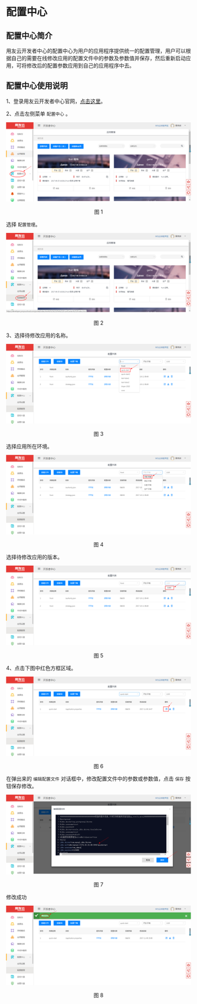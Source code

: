 # 配置中心

## 配置中心简介 

用友云开发者中心的配置中心为用户的应用程序提供统一的配置管理，用户可以根据自己的需要在线修改应用的配置文件中的参数及参数值并保存，然后重新启动应用，可将修改后的配置参数应用到自己的应用程序中去。

## 配置中心使用说明

1、登录用友云开发者中心官网，[点击这里](https://developer.yonyoucloud.com)。

2、点击左侧菜单 `配置中心` 。
<div align=center>
<img src="/articles/cloud/3-/images/config/config_1.png"/>
</div>
<p align="center">图 1</p>

选择 `配置管理`。
<div align=center>
<img src="/articles/cloud/3-/images/config/config_2.png"/>
</div>
<p align="center">图 2</p>

3、选择待修改应用的名称。
<div align=center>
<img src="/articles/cloud/3-/images/config/config_3.png"/>
</div>
<p align="center">图 3</p>

选择应用所在环境。
<div align=center>
<img src="/articles/cloud/3-/images/config/config_4.png"/>
</div>
<p align="center">图 4</p>

选择待修改应用的版本。
<div align=center>
<img src="/articles/cloud/3-/images/config/config_5.png"/>
</div>
<p align="center">图 5</p>


4、点击下图中红色方框区域。
<div align=center>
<img src="/articles/cloud/3-/images/config/config_6.png"/>
</div>
<p align="center">图 6</p>

在弹出来的 `编辑配置文件` 对话框中，修改配置文件中的参数或参数值，点击 `保存` 按钮保存修改。
<div align=center>
<img src="/articles/cloud/3-/images/config/config_7.png"/>
</div>
<p align="center">图 7</p>

修改成功
<div align=center>
<img src="/articles/cloud/3-/images/config/config_8.png"/>
</div>
<p align="center">图 8</p>
